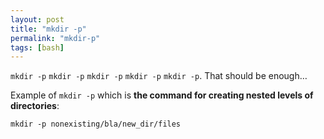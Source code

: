 ```yaml
---
layout: post
title: "mkdir -p"
permalink: "mkdir-p"
tags: [bash]
---
```


<code>mkdir -p</code> <code>mkdir -p</code> <code>mkdir -p</code> <code>mkdir -p</code> <code>mkdir -p</code>. That should be enough…

Example of <code>mkdir -p</code> which is <strong>the command for creating nested levels of directories</strong>:

<code>mkdir -p nonexisting/bla/new_dir/files</code>
